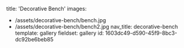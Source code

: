 title: 'Decorative Bench'
images:
  - /assets/decorative-bench/bench.jpg
  - /assets/decorative-bench/bench2.jpg
nav_title: decorative-bench
template: gallery
fieldset: gallery
id: 1603dc49-d590-45f9-8bc3-dc92be6beb85
